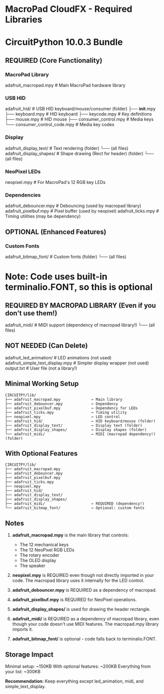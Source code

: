 # MacroPad CloudFX - Required Libraries
# CircuitPython 10.0.3 Bundle

## REQUIRED (Core Functionality)

### MacroPad Library
adafruit_macropad.mpy                  # Main MacroPad hardware library

### USB HID
adafruit_hid/                          # USB HID keyboard/mouse/consumer (folder)
  ├── __init__.mpy
  ├── keyboard.mpy                     # HID keyboard
  ├── keycode.mpy                      # Key definitions
  ├── mouse.mpy                        # HID mouse
  ├── consumer_control.mpy             # Media keys
  └── consumer_control_code.mpy        # Media key codes

### Display
adafruit_display_text/                 # Text rendering (folder)
  └── (all files)
adafruit_display_shapes/               # Shape drawing (Rect for header) (folder)
  └── (all files)

### NeoPixel LEDs
neopixel.mpy                           # For MacroPad's 12 RGB key LEDs

### Dependencies
adafruit_debouncer.mpy                 # Debouncing (used by macropad library)
adafruit_pixelbuf.mpy                  # Pixel buffer (used by neopixel)
adafruit_ticks.mpy                     # Timing utilities (may be dependency)

## OPTIONAL (Enhanced Features)

### Custom Fonts
adafruit_bitmap_font/                  # Custom fonts (folder)
  └── (all files)
# Note: Code uses built-in terminalio.FONT, so this is optional

## REQUIRED BY MACROPAD LIBRARY (Even if you don't use them!)

adafruit_midi/                         # MIDI support (dependency of macropad library!)
  └── (all files)

## NOT NEEDED (Can Delete)

adafruit_led_animation/                # LED animations (not used)
adafruit_simple_text_display.mpy       # Simpler display wrapper (not used)
output.txt                             # User file (not a library!)

## Minimal Working Setup

```
CIRCUITPY/lib/
├── adafruit_macropad.mpy              ← Main library
├── adafruit_debouncer.mpy             ← Dependency
├── adafruit_pixelbuf.mpy              ← Dependency for LEDs
├── adafruit_ticks.mpy                 ← Timing utility
├── neopixel.mpy                       ← LED control
├── adafruit_hid/                      ← HID keyboard/mouse (folder)
├── adafruit_display_text/             ← Display text (folder)
├── adafruit_display_shapes/           ← Display shapes (folder)
└── adafruit_midi/                     ← MIDI (macropad dependency!) (folder)
```

## With Optional Features

```
CIRCUITPY/lib/
├── adafruit_macropad.mpy
├── adafruit_debouncer.mpy
├── adafruit_pixelbuf.mpy
├── adafruit_ticks.mpy
├── neopixel.mpy
├── adafruit_hid/
├── adafruit_display_text/
├── adafruit_display_shapes/
├── adafruit_midi/                     ← REQUIRED (dependency!)
└── adafruit_bitmap_font/              ← Optional: custom fonts
```

## Notes

1. **adafruit_macropad.mpy** is the main library that controls:
   - The 12 mechanical keys
   - The 12 NeoPixel RGB LEDs
   - The rotary encoder
   - The OLED display
   - The speaker

2. **neopixel.mpy** is REQUIRED even though not directly imported in your code.
   The macropad library uses it internally for the LED control.

3. **adafruit_debouncer.mpy** is REQUIRED as a dependency of macropad.

4. **adafruit_pixelbuf.mpy** is REQUIRED for NeoPixel operations.

5. **adafruit_display_shapes/** is used for drawing the header rectangle.

6. **adafruit_midi/** is REQUIRED as a dependency of macropad library, even though
   your code doesn't use MIDI features. The macropad.mpy library imports it.

7. **adafruit_bitmap_font/** is optional - code falls back to terminalio.FONT.

## Storage Impact

Minimal setup: ~150KB
With optional features: ~200KB
Everything from your list: ~300KB

**Recommendation:** Keep everything except led_animation, midi, and simple_text_display.

